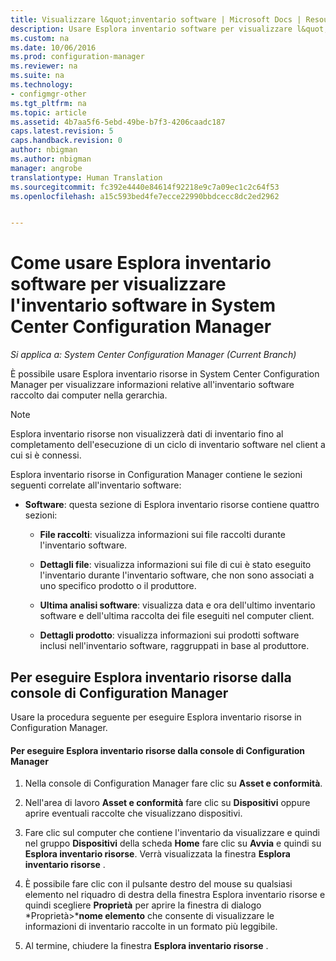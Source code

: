 ```yaml
---
title: Visualizzare l&quot;inventario software | Microsoft Docs | Resource Explorer
description: Usare Esplora inventario software per visualizzare l&quot;inventario software in System Center Configuration Manager.
ms.custom: na
ms.date: 10/06/2016
ms.prod: configuration-manager
ms.reviewer: na
ms.suite: na
ms.technology:
- configmgr-other
ms.tgt_pltfrm: na
ms.topic: article
ms.assetid: 4b7aa5f6-5ebd-49be-b7f3-4206caadc187
caps.latest.revision: 5
caps.handback.revision: 0
author: nbigman
ms.author: nbigman
manager: angrobe
translationtype: Human Translation
ms.sourcegitcommit: fc392e4440e84614f92218e9c7a09ec1c2c64f53
ms.openlocfilehash: a15c593bed4fe7ecce22990bbdcecc8dc2ed2962


---
```

# <a name="how-to-use-resource-explorer-to-view-software-inventory-in-system-center-configuration-manager"></a>Come usare Esplora inventario software per visualizzare l'inventario software in System Center Configuration Manager

*Si applica a: System Center Configuration Manager (Current Branch)*

È possibile usare Esplora inventario risorse in System Center Configuration Manager per visualizzare informazioni relative all'inventario software raccolto dai computer nella gerarchia.  

> [!NOTE]  
>  Esplora inventario risorse non visualizzerà dati di inventario fino al completamento dell'esecuzione di un ciclo di inventario software nel client a cui si è connessi.  

 Esplora inventario risorse in Configuration Manager contiene le sezioni seguenti correlate all'inventario software:  

-   **Software**: questa sezione di Esplora inventario risorse contiene quattro sezioni:  

    -   **File raccolti**: visualizza informazioni sui file raccolti durante l'inventario software.  

    -   **Dettagli file**: visualizza informazioni sui file di cui è stato eseguito l'inventario durante l'inventario software, che non sono associati a uno specifico prodotto o il produttore.  

    -   **Ultima analisi software**: visualizza data e ora dell'ultimo inventario software e dell'ultima raccolta dei file eseguiti nel computer client.  

    -   **Dettagli prodotto**: visualizza informazioni sui prodotti software inclusi nell'inventario software, raggruppati in base al produttore.  

## <a name="to-run-resource-explorer-from-the-configuration-manager-console"></a>Per eseguire Esplora inventario risorse dalla console di Configuration Manager  
 Usare la procedura seguente per eseguire Esplora inventario risorse in Configuration Manager.  

#### <a name="to-run-resource-explorer-from-the-configuration-manager-console"></a>Per eseguire Esplora inventario risorse dalla console di Configuration Manager  

1.  Nella console di Configuration Manager fare clic su **Asset e conformità**.  

2.  Nell'area di lavoro **Asset e conformità** fare clic su **Dispositivi** oppure aprire eventuali raccolte che visualizzano dispositivi.  

3.  Fare clic sul computer che contiene l'inventario da visualizzare e quindi nel gruppo **Dispositivi** della scheda **Home** fare clic su **Avvia** e quindi su **Esplora inventario risorse**. Verrà visualizzata la finestra **Esplora inventario risorse** .  

4.  È possibile fare clic con il pulsante destro del mouse su qualsiasi elemento nel riquadro di destra della finestra Esplora inventario risorse e quindi scegliere **Proprietà** per aprire la finestra di dialogo *Proprietà\>***nome elemento** che consente di visualizzare le informazioni di inventario raccolte in un formato più leggibile.  

5.  Al termine, chiudere la finestra **Esplora inventario risorse** .  



<!--HONumber=Dec16_HO3-->


